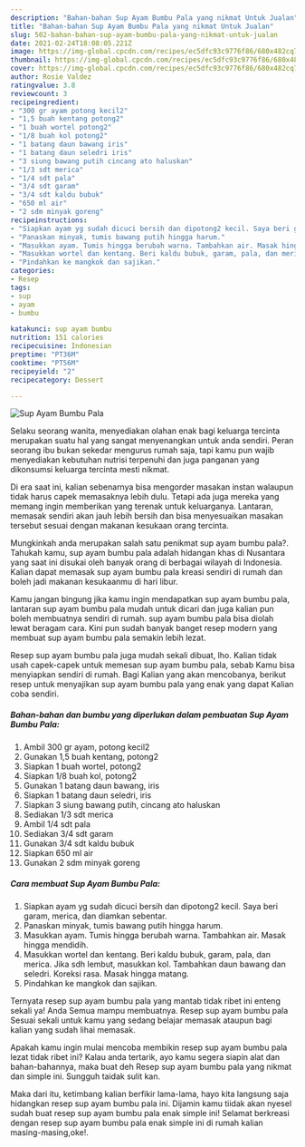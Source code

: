 ```yaml
---
description: "Bahan-bahan Sup Ayam Bumbu Pala yang nikmat Untuk Jualan"
title: "Bahan-bahan Sup Ayam Bumbu Pala yang nikmat Untuk Jualan"
slug: 502-bahan-bahan-sup-ayam-bumbu-pala-yang-nikmat-untuk-jualan
date: 2021-02-24T18:08:05.221Z
image: https://img-global.cpcdn.com/recipes/ec5dfc93c9776f86/680x482cq70/sup-ayam-bumbu-pala-foto-resep-utama.jpg
thumbnail: https://img-global.cpcdn.com/recipes/ec5dfc93c9776f86/680x482cq70/sup-ayam-bumbu-pala-foto-resep-utama.jpg
cover: https://img-global.cpcdn.com/recipes/ec5dfc93c9776f86/680x482cq70/sup-ayam-bumbu-pala-foto-resep-utama.jpg
author: Rosie Valdez
ratingvalue: 3.8
reviewcount: 3
recipeingredient:
- "300 gr ayam potong kecil2"
- "1,5 buah kentang potong2"
- "1 buah wortel potong2"
- "1/8 buah kol potong2"
- "1 batang daun bawang iris"
- "1 batang daun seledri iris"
- "3 siung bawang putih cincang ato haluskan"
- "1/3 sdt merica"
- "1/4 sdt pala"
- "3/4 sdt garam"
- "3/4 sdt kaldu bubuk"
- "650 ml air"
- "2 sdm minyak goreng"
recipeinstructions:
- "Siapkan ayam yg sudah dicuci bersih dan dipotong2 kecil. Saya beri garam, merica, dan diamkan sebentar."
- "Panaskan minyak, tumis bawang putih hingga harum."
- "Masukkan ayam. Tumis hingga berubah warna. Tambahkan air. Masak hingga mendidih."
- "Masukkan wortel dan kentang. Beri kaldu bubuk, garam, pala, dan merica. Jika sdh lembut, masukkan kol. Tambahkan daun bawang dan seledri. Koreksi rasa. Masak hingga matang."
- "Pindahkan ke mangkok dan sajikan."
categories:
- Resep
tags:
- sup
- ayam
- bumbu

katakunci: sup ayam bumbu 
nutrition: 151 calories
recipecuisine: Indonesian
preptime: "PT36M"
cooktime: "PT56M"
recipeyield: "2"
recipecategory: Dessert

---
```



![Sup Ayam Bumbu Pala](https://img-global.cpcdn.com/recipes/ec5dfc93c9776f86/680x482cq70/sup-ayam-bumbu-pala-foto-resep-utama.jpg)

Selaku seorang wanita, menyediakan olahan enak bagi keluarga tercinta merupakan suatu hal yang sangat menyenangkan untuk anda sendiri. Peran seorang ibu bukan sekedar mengurus rumah saja, tapi kamu pun wajib menyediakan kebutuhan nutrisi terpenuhi dan juga panganan yang dikonsumsi keluarga tercinta mesti nikmat.

Di era  saat ini, kalian sebenarnya bisa mengorder masakan instan walaupun tidak harus capek memasaknya lebih dulu. Tetapi ada juga mereka yang memang ingin memberikan yang terenak untuk keluarganya. Lantaran, memasak sendiri akan jauh lebih bersih dan bisa menyesuaikan masakan tersebut sesuai dengan makanan kesukaan orang tercinta. 



Mungkinkah anda merupakan salah satu penikmat sup ayam bumbu pala?. Tahukah kamu, sup ayam bumbu pala adalah hidangan khas di Nusantara yang saat ini disukai oleh banyak orang di berbagai wilayah di Indonesia. Kalian dapat memasak sup ayam bumbu pala kreasi sendiri di rumah dan boleh jadi makanan kesukaanmu di hari libur.

Kamu jangan bingung jika kamu ingin mendapatkan sup ayam bumbu pala, lantaran sup ayam bumbu pala mudah untuk dicari dan juga kalian pun boleh membuatnya sendiri di rumah. sup ayam bumbu pala bisa diolah lewat beragam cara. Kini pun sudah banyak banget resep modern yang membuat sup ayam bumbu pala semakin lebih lezat.

Resep sup ayam bumbu pala juga mudah sekali dibuat, lho. Kalian tidak usah capek-capek untuk memesan sup ayam bumbu pala, sebab Kamu bisa menyiapkan sendiri di rumah. Bagi Kalian yang akan mencobanya, berikut resep untuk menyajikan sup ayam bumbu pala yang enak yang dapat Kalian coba sendiri.

<!--inarticleads1-->

##### Bahan-bahan dan bumbu yang diperlukan dalam pembuatan Sup Ayam Bumbu Pala:

1. Ambil 300 gr ayam, potong kecil2
1. Gunakan 1,5 buah kentang, potong2
1. Siapkan 1 buah wortel, potong2
1. Siapkan 1/8 buah kol, potong2
1. Gunakan 1 batang daun bawang, iris
1. Siapkan 1 batang daun seledri, iris
1. Siapkan 3 siung bawang putih, cincang ato haluskan
1. Sediakan 1/3 sdt merica
1. Ambil 1/4 sdt pala
1. Sediakan 3/4 sdt garam
1. Gunakan 3/4 sdt kaldu bubuk
1. Siapkan 650 ml air
1. Gunakan 2 sdm minyak goreng




<!--inarticleads2-->

##### Cara membuat Sup Ayam Bumbu Pala:

1. Siapkan ayam yg sudah dicuci bersih dan dipotong2 kecil. Saya beri garam, merica, dan diamkan sebentar.
1. Panaskan minyak, tumis bawang putih hingga harum.
1. Masukkan ayam. Tumis hingga berubah warna. Tambahkan air. Masak hingga mendidih.
1. Masukkan wortel dan kentang. Beri kaldu bubuk, garam, pala, dan merica. Jika sdh lembut, masukkan kol. Tambahkan daun bawang dan seledri. Koreksi rasa. Masak hingga matang.
1. Pindahkan ke mangkok dan sajikan.




Ternyata resep sup ayam bumbu pala yang mantab tidak ribet ini enteng sekali ya! Anda Semua mampu membuatnya. Resep sup ayam bumbu pala Sesuai sekali untuk kamu yang sedang belajar memasak ataupun bagi kalian yang sudah lihai memasak.

Apakah kamu ingin mulai mencoba membikin resep sup ayam bumbu pala lezat tidak ribet ini? Kalau anda tertarik, ayo kamu segera siapin alat dan bahan-bahannya, maka buat deh Resep sup ayam bumbu pala yang nikmat dan simple ini. Sungguh taidak sulit kan. 

Maka dari itu, ketimbang kalian berfikir lama-lama, hayo kita langsung saja hidangkan resep sup ayam bumbu pala ini. Dijamin kamu tiidak akan nyesel sudah buat resep sup ayam bumbu pala enak simple ini! Selamat berkreasi dengan resep sup ayam bumbu pala enak simple ini di rumah kalian masing-masing,oke!.

